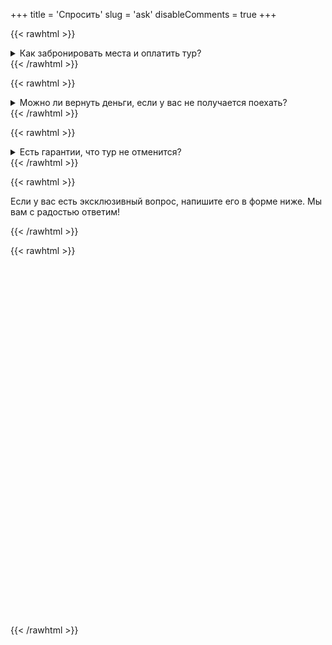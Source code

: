 +++
title = 'Спросить'
slug = 'ask'
disableComments = true
+++


{{< rawhtml >}}
<details>
    <summary>Как забронировать места и оплатить тур?</summary>
<p><b>1. Отправить заявку</p></b>
<p>Посмотрите туры в нашем каталоге выберите подходящий вариант, куда бы вы хотели поехать.
Если у вас возникли вопросы или затрудняетесь в выборе, можете обратиться к менеджерам: через онлайн консультант, мессенджеры, позвонить по бесплатному номеру 8 (929) 304-99-09, или написать нам на почту info@altai-exp.ru
После того как уточнили все детали, на странице каждого тура есть расписание. Можете выбрать удобные даты, которые подходят вам и отправить заявку.</p>

<p><b>2. Укажите личные данные</p></b>
<p>В обратном письме с подтверждением бронирования менеджер пришлет форму, которую необходимо заполнить. Информацию обо всех участниках тура: паспортные данные (для оформления документов, пропусков и страховки). Личные данные: (размер одежды, опыт, ограничения по питанию, особенность размещения и т.д.) необходимы для подбора снаряжения, бронирования номеров в гостиницах, безопасности в путешествии.</p>

<p><b>3. Оплата тура</p></b>

<p>После получения ваших данных мы подготовим договор и все необходимые документы. Далее необходимо внести предоплату - 30% на туры с проживанием в палатках и 50% на туры с проживанием в гостиницах и домиках.
Почему берем предоплату?
Мы начинаем подготовку к туру заранее: подбираем снаряжение, готовим транспорт, лошадей, закупаем продукты, договариваемся с тур стоянками, кемпингами, бронируем номера в гостиницах. (Достойных вариантов проживания высокогорных районах не так уж и много, поэтому договариваемся заранее).</p>

<p><b>Как оплатить?</p></b>

<p>Оплатить можно любым удобным способом:
- Через интернет (пришлем ссылку на форму оплаты)
- Переводом на расчетный счет по квитанции
После того как предоплата поступит, вы получите подтверждение бронирования.</p>
</details>
{{< /rawhtml >}}

{{< rawhtml >}}
<details>
    <summary>Можно ли вернуть деньги, если у вас не получается поехать?</summary>
<p>Возможны следующие варианты:</p>

1. Перенос поездки на другие даты
Можем перенести на другие даты при условии свободных мест. К сожалению, в таком случае могут возникнуть издержки: аренда лошадей, бронь гостиниц, страховка. Эту сумму мы не сможем вернуть (Будет зависеть от сроков аннуляции и переноса на новые
даты).

2. Возможность переоформить на другого человека.
Такой вариант возможен, необходимо заполнить форму на того кто поедет вместо вас.

3. Отмена и возврат.Чтобы вернуть сумму, необходимо написать заявление на возврат. Сумма возврата будет зависеть от периода аннуляции, за месяц до поездки вернем всю сумму. Чем ближе к дате начала тура, тем меньше возврат (удерживается сумма прямых понесенных расходов: бронь гостиниц, страховка, аренда транспорта и т.д.)
</details>
{{< /rawhtml >}}


{{< rawhtml >}}
<details>
    <summary>Есть гарантии, что тур не отменится?</summary>
Наш тур состоится при любом количестве участников. Даже если вы будете один, тур не отменится.

После бронирования и оплаты стоимость тура не увеличится, даже если вы забронируете тур за полгода.
</details>
{{< /rawhtml >}}

{{< rawhtml >}}
<p></p>
<p>Если у вас есть эксклюзивный вопрос, напишите его в форме ниже. Мы вам с радостью ответим!</p>
{{< /rawhtml >}}

{{< rawhtml >}}
<script type="text/javascript" async="async">
    (function () {
      function init() {
        const scr = document.createElement("script");
        scr.type = "text/javascript";
        scr.async = "async";
        scr.src =
          "//cdn.qform.io/forms.js?v=" + new Date().getTime() / 1000;
        const scrInsert = document.getElementsByTagName("script")[0];
        scrInsert.parentNode.insertBefore(scr, scrInsert);
      }
      const d = document;
      const w = window;
      if (d.readyState === "interactive") {
        init();
      } else {
        if (w.attachEvent) {
          w.attachEvent("onload", init);
        } else {
          w.addEventListener("DOMContentLoaded", init, false);
        }
      }
    })();
<link rel="stylesheet" href="https://cdn.qform.io/preloader.css">
  </script>
  
<div data-formid="form_ESorlf6b8RtcNQw9tJSih-5LmOVkeXW4" data-preloader="2" style="min-height: 576px; margin: 0 auto">
  <div class="qform-preloader__root" id="form_ESorlf6b8RtcNQw9tJSih-5LmOVkeXW4_loader_root">
    <div class="qform-preloader__row">
      <div class="qform-preloader__element">
      </div>
    </div>
    <div class="qform-preloader__row">
      <div class="qform-preloader__element">
      </div>
    </div>
    <div class="qform-preloader__row">
      <div class="qform-preloader__element">
      </div>
    </div>
    <div class="qform-preloader__row">
      <div class="qform-preloader__element qform-preloader__button">
      </div>
    </div>
  </div>
</div>
    {{< /rawhtml >}}

